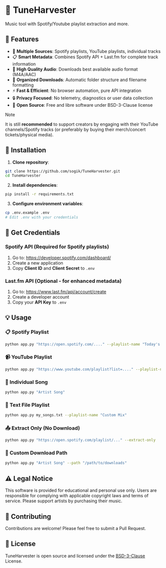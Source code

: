 # 🎵 TuneHarvester

Music tool with Spotify/Youtube playlist extraction and more.

## 🌟 Features

- 🎵 **Multiple Sources**: Spotify playlists, YouTube playlists, individual tracks
- 📋 **Smart Metadata**: Combines Spotify API + Last.fm for complete track information
- 🎯 **High Quality Audio**: Downloads best available audio format (M4A/AAC)
- 📁 **Organized Downloads**: Automatic folder structure and filename formatting
- ⚡ **Fast & Efficient**: No browser automation, pure API integration
- 🔒 **Privacy Focused**: No telemetry, diagnostics or user data collection
- 📖 **Open Source**: Free and libre software under BSD-3-Clause license

> [!NOTE]
> It is still **recommended** to support creators by engaging with their YouTube channels/Spotify tracks (or preferably by buying their merch/concert tickets/physical media).

## 🚀 Installation

1. **Clone repository**:

```bash
git clone https://github.com/sogik/TuneHarvester.git
cd TuneHarvester
```

2. **Install dependencies**:

```bash
pip install -r requirements.txt
```

3. **Configure environment variables**:

```bash
cp .env.example .env
# Edit .env with your credentials
```

## 🔑 Get Credentials

### Spotify API (Required for Spotify playlists)

1. Go to: https://developer.spotify.com/dashboard/
2. Create a new application
3. Copy **Client ID** and **Client Secret** to `.env`

### Last.fm API (Optional - for enhanced metadata)

1. Go to: https://www.last.fm/api/account/create
2. Create a developer account
3. Copy your **API Key** to `.env`

## 💡 Usage

### 📋 Spotify Playlist

```bash
python app.py "https://open.spotify.com/...." --playlist-name "Today's Top Hits"
```

### 📹 YouTube Playlist

```bash
python app.py "https://www.youtube.com/playlist?list=...." --playlist-name "My Mix"
```

### 🎵 Individual Song

```bash
python app.py "Artist Song"
```

### 📄 Text File Playlist

```bash
python app.py my_songs.txt --playlist-name "Custom Mix"
```

### 📤 Extract Only (No Download)

```bash
python app.py "https://open.spotify.com/playlist/..." --extract-only
```

### 🎯 Custom Download Path

```bash
python app.py "Artist Song" --path "/path/to/downloads"
```

## ⚠️ Legal Notice

This software is provided for educational and personal use only. Users are responsible for complying with applicable copyright laws and terms of service. Please support artists by purchasing their music.

## 🤝 Contributing

Contributions are welcome! Please feel free to submit a Pull Request.

## 💼 License

TuneHarvester is open source and licensed under the [BSD-3-Clause](/LICENSE) License.
